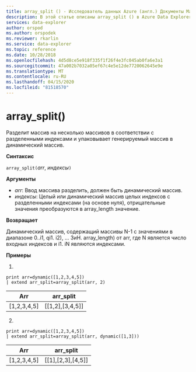 ```yaml
---
title: array_split () - Исследователь данных Azure (англ.) Документы Майкрософт
description: В этой статье описаны array_split () в Azure Data Explorer.
services: data-explorer
author: orspod
ms.author: orspodek
ms.reviewer: rkarlin
ms.service: data-explorer
ms.topic: reference
ms.date: 10/28/2018
ms.openlocfilehash: 4d5d8ce5e918f335f1f26f4e3fc045ab0fa6e3a1
ms.sourcegitcommit: 47a002b7032a05ef67c4e5e12de7720062645e9e
ms.translationtype: MT
ms.contentlocale: ru-RU
ms.lasthandoff: 04/15/2020
ms.locfileid: "81518570"
---
```

# <a name="array_split"></a>array_split()

Разделит массив на несколько массивов в соответствии с разделенными индексами и упаковывает генерируемый массив в динамический массив.

**Синтаксис**

`array_split(`*arr*, *индексы*`)`

**Аргументы**

* *arr*: Ввод массива разделить, должен быть динамический массив.
* *индексы*: Целый или динамический массив целых индексов с разделенными индексами (на основе нуля), отрицательные значения преобразуются в array_length значение.

**Возвращает**

Динамический массив, содержащий массивы N-1 с значениями в диапазоне 0..i1, qi1. i2), ... ЗиН. array_length) от arr, где N является число входных индексов и i1. iN являются индексами.

**Примеры**

1.
```kusto
print arr=dynamic([1,2,3,4,5]) 
| extend arr_split=array_split(arr, 2)
```
|Arr|arr_split|
|---|---|
|[1,2,3,4,5]|[[1,2],[3,4,5]]|



2.
```kusto
print arr=dynamic([1,2,3,4,5]) 
| extend arr_split=array_split(arr, dynamic([1,3]))
```
|Arr|arr_split|
|---|---|
|[1,2,3,4,5]|[[1],[2,3],[4,5]]|